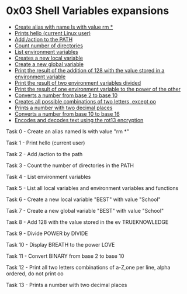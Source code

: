 
# 0x03 Shell Variables expansions

* [Create alias with name ls with value rm *](0x03-shell_variables_expansions/0-alias)
* [Prints hello (current Linux user)](0x03-shell_variables_expansions/1-hello_you)
* [Add /action to the PATH](0x03-shell_variables_expansions/2-path)
* [Count number of directories](0x03-shell_variables_expansions/3-paths)
* [List environment variables](0x03-shell_variables_expansions/5-local_variables)
* [Creates a new local variable](0x03-shell_variables_expansions/6-create_local_variable)
* [Create a new global variable](0x03-shell_variables_expansions/7-create_global_variable)
* [Print the result of the addition of 128 with the value stored in a environment variable](0x03-shell_variables_expansions/8-true_knowledge)
* [Print the result of two environment variables divided](0x03-shell_variables_expansions/9-divide_and_rule)
* [Print the result of one environment variable to the power of the other](0x03-shell_variables_expansions/10-love_exponent_breath)
* [Converts a number from base 2 to base 10](0x03-shell_variables_expansions/11-binary_to_decimal)
* [Creates all possible combinations of two letters, except oo](0x03-shell_variables_expansions/12-combinations)
* [Prints a number with two decimal places](0x03-shell_variables_expansions/13-print_float)
* [Converts a number from base 10 to base 16](0x03-shell_variables_expansions/14-decimal_to_hexadecimal)
* [Encodes and decodes text using the rot13 encryption](0x03-shell_variables_expansions/100-rot13)


Task 0 - Create an alias named ls with value "rm *"

Task 1 - Print hello (current user)

Task 2 - Add /action to the path

Task 3 - Count the number of directories in the PATH

Task 4 - List environment variables

Task 5 - List all local variables and environment variables and functions

Task 6 - Create a new local variable "BEST" with value "School"

Task 7 - Create a new global variable "BEST" with value "School"

Task 8 - Add 128 with the value stored in the ev TRUEKNOWLEDGE

Task 9 - Divide POWER by DIVIDE

Task 10 - Display BREATH to the power LOVE

Task 11 - Convert BINARY from base 2 to base 10

Task 12 - Print all two letters combinations of a-Z,one per line, alpha ordered, do not print oo

Task 13 - Prints a number with two decimal places
